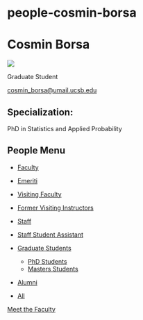 # people-cosmin-borsa

# Cosmin Borsa

![](https://www.pstat.ucsb.edu/sites/default/files/styles/people_node/public/people/photo/Cosmin%20Borsa.jpg?itok=2im2crlP)

Graduate Student

[cosmin\_borsa@umail.ucsb.edu](mailto:cosmin_borsa@umail.ucsb.edu)

## Specialization:

PhD in Statistics and Applied Probability

## People Menu

- [Faculty](/people/academic "Faculty")
- [Emeriti](/people/emeriti "Emeriti")
- [Visiting Faculty](/people/visiting "Visiting Faculty")
- [Former Visiting Instructors](/people/lecturer "Former Visiting Instructors")
- [Staff](/people/staff)
- [Staff Student Assistant](/people/researcher "Staff Student Assistant")
- [Graduate Students](/people/student "Graduate Students")
  
  - [PhD Students](/people/student/phd "PhD Students")
  - [Masters Students](/people/student/masters "Masters Students")
- [Alumni](/people/alumni)
- [All](/people/all)

[Meet the Faculty](/people/meet-the-faculty)